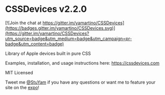 CSSDevices v2.2.0
==========

[![Join the chat at https://gitter.im/yamartino/CSSDevices](https://badges.gitter.im/yamartino/CSSDevices.svg)](https://gitter.im/yamartino/CSSDevices?utm_source=badge&utm_medium=badge&utm_campaign=pr-badge&utm_content=badge)

Library of Apple devices built in pure CSS

Examples, installation, and usage instructions here: https://cssdevices.com

MIT Licensed

Tweet me [@StuYam](https://twitter.com/StuYam) if you have any questions or want me to feature your site on the [expo](https://cssdevices.com/expo.html)!
